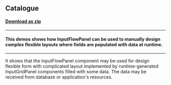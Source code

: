 ## Catalogue
#### [Download as zip](https://grapecity.github.io/DownGit/#/home?url=https://github.com/GrapeCity/ComponentOne-WinForms-Samples/tree/master/NetFramework\InputPanel\CS\FlowPanelСatalogue)
____
#### This demos shows how InputFlowPanel can be used to manually design complex flexible layouts where fields are populated with data at runtime.
____
It shows that the InputFlowPanel component may be used for design flexible form with complicated layout implemented by runtime-generated InputGridPanel components filled with some data. The data may be received from databaze or application's resources.